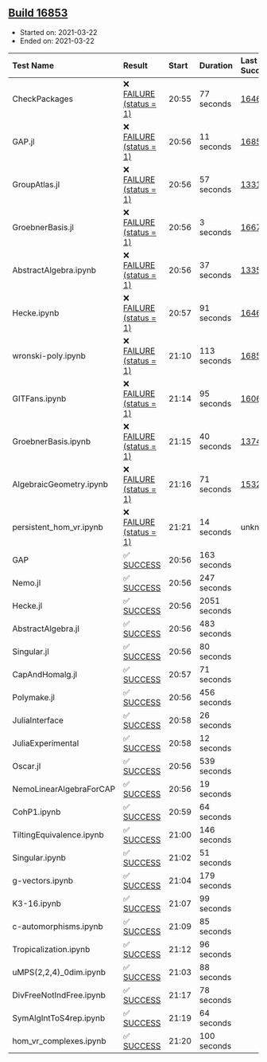## [Build 16853](https://oscarci.mathematik.uni-kl.de/job/oscar/16853/)

* Started on: 2021-03-22
* Ended on: 2021-03-22

| Test Name    | Result | Start | Duration | Last Success | First Failure |
|:-------------|:-------|:------|:---------|:-------------|:--------------|
| CheckPackages | ❌ [FAILURE (status = 1)](https://oscarci.mathematik.uni-kl.de/job/oscar/16853/artifact/logs/build-16853/CheckPackages.log) | 20:55 | 77 seconds | [16463](https://oscarci.mathematik.uni-kl.de/job/oscar/16463/) | [16464](https://oscarci.mathematik.uni-kl.de/job/oscar/16464/) |
| GAP.jl | ❌ [FAILURE (status = 1)](https://oscarci.mathematik.uni-kl.de/job/oscar/16853/artifact/logs/build-16853/GAP.jl.log) | 20:56 | 11 seconds | [16852](https://oscarci.mathematik.uni-kl.de/job/oscar/16852/) | [16853](https://oscarci.mathematik.uni-kl.de/job/oscar/16853/) |
| GroupAtlas.jl | ❌ [FAILURE (status = 1)](https://oscarci.mathematik.uni-kl.de/job/oscar/16853/artifact/logs/build-16853/GroupAtlas.jl.log) | 20:56 | 57 seconds | [13311](https://oscarci.mathematik.uni-kl.de/job/oscar/13311/) | [13312](https://oscarci.mathematik.uni-kl.de/job/oscar/13312/) |
| GroebnerBasis.jl | ❌ [FAILURE (status = 1)](https://oscarci.mathematik.uni-kl.de/job/oscar/16853/artifact/logs/build-16853/GroebnerBasis.jl.log) | 20:56 | 3 seconds | [16676](https://oscarci.mathematik.uni-kl.de/job/oscar/16676/) | [16677](https://oscarci.mathematik.uni-kl.de/job/oscar/16677/) |
| AbstractAlgebra.ipynb | ❌ [FAILURE (status = 1)](https://oscarci.mathematik.uni-kl.de/job/oscar/16853/artifact/logs/build-16853/AbstractAlgebra.ipynb.log) | 20:56 | 37 seconds | [13355](https://oscarci.mathematik.uni-kl.de/job/oscar/13355/) | [13356](https://oscarci.mathematik.uni-kl.de/job/oscar/13356/) |
| Hecke.ipynb | ❌ [FAILURE (status = 1)](https://oscarci.mathematik.uni-kl.de/job/oscar/16853/artifact/logs/build-16853/Hecke.ipynb.log) | 20:57 | 91 seconds | [16463](https://oscarci.mathematik.uni-kl.de/job/oscar/16463/) | [16464](https://oscarci.mathematik.uni-kl.de/job/oscar/16464/) |
| wronski-poly.ipynb | ❌ [FAILURE (status = 1)](https://oscarci.mathematik.uni-kl.de/job/oscar/16853/artifact/logs/build-16853/wronski-poly.ipynb.log) | 21:10 | 113 seconds | [16851](https://oscarci.mathematik.uni-kl.de/job/oscar/16851/) | [16852](https://oscarci.mathematik.uni-kl.de/job/oscar/16852/) |
| GITFans.ipynb | ❌ [FAILURE (status = 1)](https://oscarci.mathematik.uni-kl.de/job/oscar/16853/artifact/logs/build-16853/GITFans.ipynb.log) | 21:14 | 95 seconds | [16068](https://oscarci.mathematik.uni-kl.de/job/oscar/16068/) | [16069](https://oscarci.mathematik.uni-kl.de/job/oscar/16069/) |
| GroebnerBasis.ipynb | ❌ [FAILURE (status = 1)](https://oscarci.mathematik.uni-kl.de/job/oscar/16853/artifact/logs/build-16853/GroebnerBasis.ipynb.log) | 21:15 | 40 seconds | [13748](https://oscarci.mathematik.uni-kl.de/job/oscar/13748/) | [13749](https://oscarci.mathematik.uni-kl.de/job/oscar/13749/) |
| AlgebraicGeometry.ipynb | ❌ [FAILURE (status = 1)](https://oscarci.mathematik.uni-kl.de/job/oscar/16853/artifact/logs/build-16853/AlgebraicGeometry.ipynb.log) | 21:16 | 71 seconds | [15322](https://oscarci.mathematik.uni-kl.de/job/oscar/15322/) | [15323](https://oscarci.mathematik.uni-kl.de/job/oscar/15323/) |
| persistent_hom_vr.ipynb | ❌ [FAILURE (status = 1)](https://oscarci.mathematik.uni-kl.de/job/oscar/16853/artifact/logs/build-16853/persistent_hom_vr.ipynb.log) | 21:21 | 14 seconds | unknown | unknown |
| GAP | ✅ [SUCCESS](https://oscarci.mathematik.uni-kl.de/job/oscar/16853/artifact/logs/build-16853/GAP.log) | 20:56 | 163 seconds |  |  |
| Nemo.jl | ✅ [SUCCESS](https://oscarci.mathematik.uni-kl.de/job/oscar/16853/artifact/logs/build-16853/Nemo.jl.log) | 20:56 | 247 seconds |  |  |
| Hecke.jl | ✅ [SUCCESS](https://oscarci.mathematik.uni-kl.de/job/oscar/16853/artifact/logs/build-16853/Hecke.jl.log) | 20:56 | 2051 seconds |  |  |
| AbstractAlgebra.jl | ✅ [SUCCESS](https://oscarci.mathematik.uni-kl.de/job/oscar/16853/artifact/logs/build-16853/AbstractAlgebra.jl.log) | 20:56 | 483 seconds |  |  |
| Singular.jl | ✅ [SUCCESS](https://oscarci.mathematik.uni-kl.de/job/oscar/16853/artifact/logs/build-16853/Singular.jl.log) | 20:56 | 80 seconds |  |  |
| CapAndHomalg.jl | ✅ [SUCCESS](https://oscarci.mathematik.uni-kl.de/job/oscar/16853/artifact/logs/build-16853/CapAndHomalg.jl.log) | 20:57 | 71 seconds |  |  |
| Polymake.jl | ✅ [SUCCESS](https://oscarci.mathematik.uni-kl.de/job/oscar/16853/artifact/logs/build-16853/Polymake.jl.log) | 20:56 | 456 seconds |  |  |
| JuliaInterface | ✅ [SUCCESS](https://oscarci.mathematik.uni-kl.de/job/oscar/16853/artifact/logs/build-16853/JuliaInterface.log) | 20:58 | 26 seconds |  |  |
| JuliaExperimental | ✅ [SUCCESS](https://oscarci.mathematik.uni-kl.de/job/oscar/16853/artifact/logs/build-16853/JuliaExperimental.log) | 20:58 | 12 seconds |  |  |
| Oscar.jl | ✅ [SUCCESS](https://oscarci.mathematik.uni-kl.de/job/oscar/16853/artifact/logs/build-16853/Oscar.jl.log) | 20:56 | 539 seconds |  |  |
| NemoLinearAlgebraForCAP | ✅ [SUCCESS](https://oscarci.mathematik.uni-kl.de/job/oscar/16853/artifact/logs/build-16853/NemoLinearAlgebraForCAP.log) | 20:56 | 19 seconds |  |  |
| CohP1.ipynb | ✅ [SUCCESS](https://oscarci.mathematik.uni-kl.de/job/oscar/16853/artifact/logs/build-16853/CohP1.ipynb.log) | 20:59 | 64 seconds |  |  |
| TiltingEquivalence.ipynb | ✅ [SUCCESS](https://oscarci.mathematik.uni-kl.de/job/oscar/16853/artifact/logs/build-16853/TiltingEquivalence.ipynb.log) | 21:00 | 146 seconds |  |  |
| Singular.ipynb | ✅ [SUCCESS](https://oscarci.mathematik.uni-kl.de/job/oscar/16853/artifact/logs/build-16853/Singular.ipynb.log) | 21:02 | 51 seconds |  |  |
| g-vectors.ipynb | ✅ [SUCCESS](https://oscarci.mathematik.uni-kl.de/job/oscar/16853/artifact/logs/build-16853/g-vectors.ipynb.log) | 21:04 | 179 seconds |  |  |
| K3-16.ipynb | ✅ [SUCCESS](https://oscarci.mathematik.uni-kl.de/job/oscar/16853/artifact/logs/build-16853/K3-16.ipynb.log) | 21:07 | 99 seconds |  |  |
| c-automorphisms.ipynb | ✅ [SUCCESS](https://oscarci.mathematik.uni-kl.de/job/oscar/16853/artifact/logs/build-16853/c-automorphisms.ipynb.log) | 21:09 | 85 seconds |  |  |
| Tropicalization.ipynb | ✅ [SUCCESS](https://oscarci.mathematik.uni-kl.de/job/oscar/16853/artifact/logs/build-16853/Tropicalization.ipynb.log) | 21:12 | 96 seconds |  |  |
| uMPS(2,2,4)_0dim.ipynb | ✅ [SUCCESS](https://oscarci.mathematik.uni-kl.de/job/oscar/16853/artifact/logs/build-16853/uMPS-2-2-4-_0dim.ipynb.log) | 21:03 | 88 seconds |  |  |
| DivFreeNotIndFree.ipynb | ✅ [SUCCESS](https://oscarci.mathematik.uni-kl.de/job/oscar/16853/artifact/logs/build-16853/DivFreeNotIndFree.ipynb.log) | 21:17 | 78 seconds |  |  |
| SymAlgIntToS4rep.ipynb | ✅ [SUCCESS](https://oscarci.mathematik.uni-kl.de/job/oscar/16853/artifact/logs/build-16853/SymAlgIntToS4rep.ipynb.log) | 21:19 | 64 seconds |  |  |
| hom_vr_complexes.ipynb | ✅ [SUCCESS](https://oscarci.mathematik.uni-kl.de/job/oscar/16853/artifact/logs/build-16853/hom_vr_complexes.ipynb.log) | 21:20 | 100 seconds |  |  |
